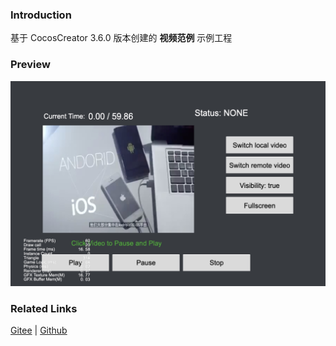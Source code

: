 ### Introduction

基于 CocosCreator 3.6.0 版本创建的 **视频范例** 示例工程

### Preview
![image](../../../image/202203/2022030207.jpg)

### Related Links
[Gitee](https://gitee.com/mirrors_cocos-creator/example-cases/tree/v2.4.3/assets/cases/02_ui/09_videoplayer) | [Github](https://github.com/cocos-creator/example-cases/tree/v2.4.3/assets/cases/02_ui/09_videoplayer)